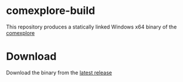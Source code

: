 # comexplore-build
This repository produces a statically linked Windows x64 binary of the [comexplore](https://github.com/trieck/comexplore)<br>

# Download
Download the binary from the [latest release](https://github.com/PolarGoose/comexplore-build/releases)
